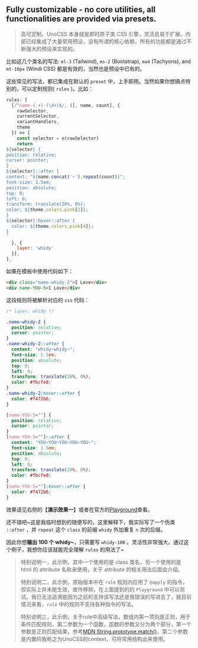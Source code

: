 ## Fully customizable - no core utilities, all functionalities are provided via presets.

> 高可定制，UnoCSS 本身就是即时原子类 CSS 引擎，灵活且易于扩展。内部已经集成了大量常用预设，没有所谓的核心依赖，所有的功能都是通过不断强大的预设来实现的。

比如这几个类名的写法: `ml-3` (Tailwind), `ms-2` (Bootstrap), `ma4` (Tachyons), and `mt-10px` (Windi CSS) 都是有效的，当然也是预设中已有的。

这些常见的写法，都已集成在默认的 `preset` 中，上手即用。当然如果你想搞点特别的。可以定制规则( `rules` )。比如：

```js
rules: [
  [/^name-(.+)-(\d+)$/, ([, name, count], {
    rawSelector,
    currentSelector,
    variantHandlers,
    theme
  }) => {
    const selector = e(rawSelector)
    return `
${selector} {
position: relative;
cursor: pointer;
}
${selector}::after {
content: "${name.concat('~').repeat(count)}";
font-size: 1.5em;
position: absolute;
top: 0;
left: 0;
transform: translate(20%, 0%);
color: ${theme.colors.pink[2]};
}
${selector}:hover::after {
  color: ${theme.colors.pink[4]};
}
`
  }, {
    layer: 'whidy'
  }],
],
```

如果在模板中使用代码如下：

```html
<div class="name-whidy-2">I Love</div>
<div name-YOU-5>I Love</div>
```

这段规则将被解析对应的 `css` 代码：

```css
/* layer: whidy */

.name-whidy-2 {
  position: relative;
  cursor: pointer;
}
.name-whidy-2::after {
  content: "whidy~whidy~";
  font-size: 1.5em;
  position: absolute;
  top: 0;
  left: 0;
  transform: translate(20%, 0%);
  color: #fbcfe8;
}
.name-whidy-2:hover::after {
  color: #f472b6;
}

[name-YOU-5=""] {
  position: relative;
  cursor: pointer;
}
[name-YOU-5=""]::after {
  content: "YOU~YOU~YOU~YOU~YOU~";
  font-size: 1.5em;
  position: absolute;
  top: 0;
  left: 0;
  transform: translate(20%, 0%);
  color: #fbcfe8;
}
[name-YOU-5=""]:hover::after {
  color: #f472b6;
}
```

效果请见右侧的【**演示效果一**】或者在官方的[Playground](https://unocss.dev/play/?html=DwEwlgbgBAxgNgQwM5ILwCIB2CC2BTAWgHcALMEATwICZ0A%2BASSgBkB7CPYAenAjoChQkKNnwEAmgHkAqgQCsjFu049IdIA&config=JYWwDg9gTgLgBAbwFBzmKBTAzhmBBGGKYAIwFcZgAzATwBoU1McYBJAYwgDssHV1suAKpcIfOEQCGPKtBAYoAEWCZ2lAG7ZxUmXIUA1ScWkwA4lAhkw4gCYYqwLhgDC3BwHMGAXzhULIOAAiMlF2LCxAgG4kUEhYRAkIAFEsdkkwDBsAZQwAGww1aDgfPwgAgHIQiDCscqQMAA84%2BDsqSTJclvtHFzdgdwAKZFQoDuwALjgAbUZUGdQFuAB6AD0uSXkAWgGAOgBqAEptgB0bQ4ASJfFFgdnF6bo4dflHzhCYAF1r%2B4Q4KEkAO45fKFKCvMhQTBcGDAgowaCPdRGYAmAAS0hs%2BSgvAkAAsMPJindUAc4ABeAB8iGJC04PHgOBB8Kg5MSKTSGWyeTh0AG-yB3NBBxpI1wEK4cAABkhzghGTyoD5kJAsMBKNxJphcpINBhouwIVhoJNII4YApogABdJgXI0OAkaB2KCbXKbABMaDdnpImzAjgA1h64CBfQAWaJeGVywXMrzjcaSKjmlnIOnm6GTQKy54YHZ0tIwAblAB%2B5QOO0wGR1Aze0IOXiiSFk0M2qoAXhhJgBGHYAVgJ0RVauAGrgkhIRtyFD1SHhYEmAAZovlk0vojosLIoCBJpvteaBu7FwBSR6ng76iC5Y1wWUwfHyfPX6BYHb%2BrgBqbuj5eSPR%2BVQXjXEIE0KAEyTFNqVQTgb3Au8EAfAk81g1930DKYw1-f9pXuYpvlQYY8LgbUaAUSZygBXFgBsGhygI-C7i%2BRhmP4ZhcCwSZ5gWAQWBECABgOb5eNwAgiFIChqBoQThPYtg6SwIYaVSSR8h7HZ3QY9gbC4CjcUIMBOKWJZsBAHYsFxJZ6LuLwhJY7R-l0HcFE46ZN23eQlBUOFgE0RShIkRytz0KBDGMaFzEsMBBOY2ykCAA&css=Q&options=N4XyA)查看。

还不错吧~这是我临时想到的随便写的，这里解释下，我实际写了一个伪类 `::after` ，并 `repeat` 这个 `class` 的前缀 `whidy` 外加重复 `n` 次的后缀。

因此你想**输出 100 个 whidy~**，只需要写 `whidy-100` 。灵活性非常强大。通过这个例子，我想你应该就能完全理解 `rules` 的用法了~

> 特别说明一，此示例，其中一个使用的是 class 类名，另一个使用的是 html 的 attribute 名称来使用，关于 attribute 的相关用法后面会介绍。
>
> 特别说明二，此示例，原始版本中在 `rule` 规则内应用了 `@apply` 的指令，但实际上并未能生效，故作移除，在上面提到的的 `Playground` 中可以测试。我已无法追溯是因为之前的支持该写法还是我错误的写进去了，就目前情况来看，`rule` 中的规则不支持各种指令的写法。
>
> 特别说明三，此示例，关于rule中高级写法，数组内第一项则是正则，用于条件匹配规则，第二参数为一个函数，函数的参数又分为两个部分，第一个参数是正则匹配结果，参考[MDN String.prototype.match()](https://developer.mozilla.org/zh-CN/docs/Web/JavaScript/Reference/Global_Objects/String/match)，第二个参数是内置的我称之为UnoCSS的context，可将常用结构出来使用。
